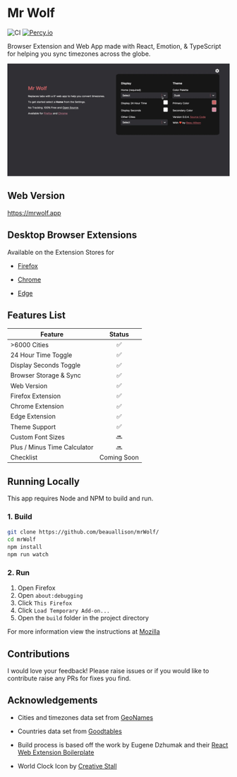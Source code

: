 # Mr Wolf

![CI](https://github.com/beauallison/mrWolf/workflows/CI/badge.svg)
[![Percy.io](https://percy.io/static/images/percy-badge.svg)](https://percy.io/beauallison/mrWolf)

Browser Extension and Web App made with React, Emotion, & TypeScript for helping you sync timezones across the globe.

![](./preview.gif)

## Web Version

https://mrwolf.app

## Desktop Browser Extensions

Available on the Extension Stores for

- [Firefox](https://addons.mozilla.org/en-GB/firefox/addon/mr-wolf-app/)

- [Chrome](https://chrome.google.com/webstore/detail/mr-wolf/jkelocfjplnpcpjnmbamgfohobillnhf/)

- [Edge](https://microsoftedge.microsoft.com/addons/detail/mr-wolf/ihalkbldgbodccfefbohcfeckdgdodgo)

## Features List

| Feature                      |   Status    |
| ---------------------------- | :---------: |
| >6000 Cities                 |     ✅      |
| 24 Hour Time Toggle          |     ✅      |
| Display Seconds Toggle       |     ✅      |
| Browser Storage & Sync       |     ✅      |
| Web Version                  |     ✅      |
| Firefox Extension            |     ✅      |
| Chrome Extension             |     ✅      |
| Edge Extension               |     ✅      |
| Theme Support                |     ✅      |
| Custom Font Sizes            |     🔜      |
| Plus / Minus Time Calculator |     🔜      |
| Checklist                    | Coming Soon |

## Running Locally

This app requires Node and NPM to build and run.

### 1. Build

```sh
git clone https://github.com/beauallison/mrWolf/
cd mrWolf
npm install
npm run watch
```

### 2. Run

1. Open Firefox
2. Open `about:debugging`
3. Click `This Firefox`
4. Click `Load Temporary Add-on...`
5. Open the `build` folder in the project directory

For more information view the instructions at [Mozilla](https://developer.mozilla.org/en-us/docs/tools/about:debugging)

## Contributions

I would love your feedback! Please raise issues or if you would like to contribute raise any PRs for fixes you find.

## Acknowledgements

- Cities and timezones data set from [GeoNames](https://download.geonames.org/export/dump/)

- Countries data set from [Goodtables](https://goodtables.io/github/datasets/country-codes)

- Build process is based off the work by Eugene Dzhumak and their [React Web Extension Boilerplate](https://github.com/elforastero/react-browser-extension-boilerplate)

- World Clock Icon by [Creative Stall](https://thenounproject.com/creativestall/)
